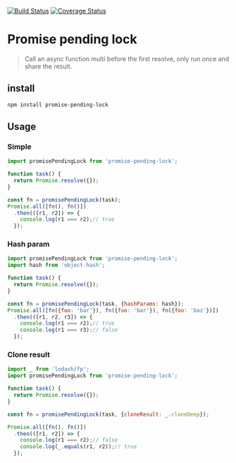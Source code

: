 [![Build Status](https://travis-ci.org/wmzy/promise-pending-lock.svg?branch=master)](https://travis-ci.org/wmzy/promise-pending-lock)
[![Coverage Status](https://coveralls.io/repos/github/wmzy/promise-pending-lock/badge.svg?branch=master)](https://coveralls.io/github/wmzy/promise-pending-lock?branch=master)
# Promise pending lock

> Call an async function multi before the first resolve, only run once and share the result.

## install

```bash
npm install promise-pending-lock
```

## Usage

### Simple

```javascript
import promisePendingLock from 'promise-pending-lock';

function task() {
  return Promise.resolve({});
}

const fn = promisePendingLock(task);
Promise.all([fn(), fn()])
  .then(([r1, r2]) => {
    console.log(r1 === r2);// true
  });
```

### Hash param

```javascript
import promisePendingLock from 'promise-pending-lock';
import hash from 'object-hash';

function task() {
  return Promise.resolve({});
}

const fn = promisePendingLock(task, {hashParams: hash});
Promise.all([fn({foo: 'bar'}), fn({foo: 'bar'}), fn({foo: 'baz'})])
  .then(([r1, r2, r3]) => {
    console.log(r1 === r2);// true
    console.log(r1 === r3);// false
  });
```

### Clone result

```javascript
import _ from 'lodash/fp';
import promisePendingLock from 'promise-pending-lock';

function task() {
  return Promise.resolve({});
}

const fn = promisePendingLock(task, {cloneResult: _.cloneDeep});

Promise.all([fn(), fn()])
  .then(([r1, r2]) => {
    console.log(r1 === r2);// false
    console.log(_.equals(r1, r2));// true
  });
```

